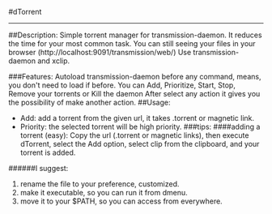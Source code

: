 #dTorrent
___
##Description:
Simple torrent manager for transmission-daemon. It reduces the time for your most common task.
You can still seeing your files in your browser (http://localhost:9091/transmission/web/)
Use transmission-daemon and xclip.

###Features:
Autoload transmission-daemon before any command, means, you don't need to load if before.
You can Add, Prioritize, Start, Stop, Remove your torrents or Kill the daemon 
After select any action it gives you the possibility of make another action.
##Usage:
- Add: add a torrent from the given url, it takes .torrent or magnetic link.
- Priority: the selected torrent will be high priority.
###tips:
####adding a torrent (easy):
Copy the url (.torrent or magnetic links), then execute dTorrent, select the Add option, select clip from the clipboard, and your torrent is added.




######I suggest:
1. rename the file to your preference, customized.
2. make it executable, so you can run it from dmenu.
3. move it to your $PATH, so you can access from everywhere.